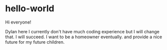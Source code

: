 # hello-world

Hi everyone!

Dylan here I currently don't have much coding experience but I will change that. I will succeed.
I want to be a homeowner eventually. and provide a nice future for my future children. 
